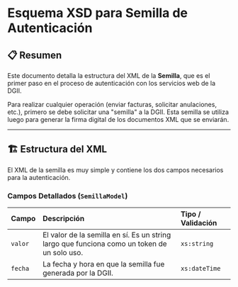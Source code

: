 # Esquema XSD para Semilla de Autenticación

## 📋 Resumen
Este documento detalla la estructura del XML de la **Semilla**, que es el primer paso en el proceso de autenticación con los servicios web de la DGII.

Para realizar cualquier operación (enviar facturas, solicitar anulaciones, etc.), primero se debe solicitar una "semilla" a la DGII. Esta semilla se utiliza luego para generar la firma digital de los documentos XML que se enviarán.

---

## 🏗️ Estructura del XML
El XML de la semilla es muy simple y contiene los dos campos necesarios para la autenticación.

### Campos Detallados (`SemillaModel`)

| Campo | Descripción | Tipo / Validación |
| :--- | :--- | :--- |
| `valor` | El valor de la semilla en sí. Es un string largo que funciona como un token de un solo uso. | `xs:string` |
| `fecha` | La fecha y hora en que la semilla fue generada por la DGII. | `xs:dateTime` |
